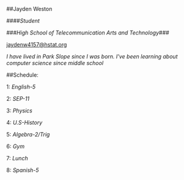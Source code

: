 ##Jayden Weston

####_Student_

###_High School of Telecommunication Arts and Technology_###

[jaydenw4157@hstat.org](https://sites.google.com/a/hstat.org/jaydenw4157sep11/)

_I have lived in Park Slope since I was born. I've been learning about computer science since middle school_

##Schedule:

1: _English-5_

2: _SEP-11_

3: _Physics_

4: _U.S-History_

5: _Algebra-2/Trig_

6: _Gym_

7: _Lunch_

8: _Spanish-5_